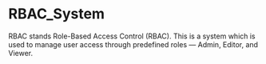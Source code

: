 # RBAC_System
RBAC stands Role-Based Access Control (RBAC). This is a system which is used to manage user access through predefined roles — Admin, Editor, and Viewer.
